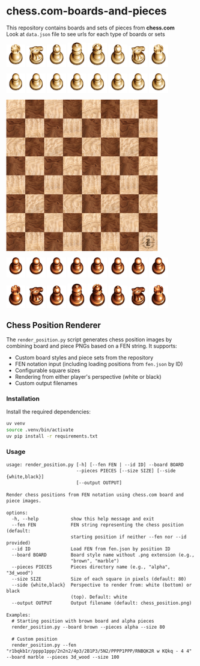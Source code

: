 # chess.com-boards-and-pieces

This repository contains boards and sets of pieces from <strong>chess.com</strong>
</br>
Look at `data.json` file to see urls for each type of boards or sets



<p float="center">
    <img src="https://github.com/GiorgioMegrelli/chess.com-boards-and-pieces/blob/master/pieces/3d_wood/wr.png" width="10%" />
    <img src="https://github.com/GiorgioMegrelli/chess.com-boards-and-pieces/blob/master/pieces/3d_wood/wn.png" width="10%" />
    <img src="https://github.com/GiorgioMegrelli/chess.com-boards-and-pieces/blob/master/pieces/3d_wood/wb.png" width="10%" />
    <img src="https://github.com/GiorgioMegrelli/chess.com-boards-and-pieces/blob/master/pieces/3d_wood/wk.png" width="10%" />
    <img src="https://github.com/GiorgioMegrelli/chess.com-boards-and-pieces/blob/master/pieces/3d_wood/wq.png" width="10%" />
    <img src="https://github.com/GiorgioMegrelli/chess.com-boards-and-pieces/blob/master/pieces/3d_wood/wb.png" width="10%" />
    <img src="https://github.com/GiorgioMegrelli/chess.com-boards-and-pieces/blob/master/pieces/3d_wood/wn.png" width="10%" />
    <img src="https://github.com/GiorgioMegrelli/chess.com-boards-and-pieces/blob/master/pieces/3d_wood/wr.png" width="10%" />
</p>
<p float="center">
    <img src="https://github.com/GiorgioMegrelli/chess.com-boards-and-pieces/blob/master/pieces/3d_wood/wp.png" width="10%" />
    <img src="https://github.com/GiorgioMegrelli/chess.com-boards-and-pieces/blob/master/pieces/3d_wood/wp.png" width="10%" />
    <img src="https://github.com/GiorgioMegrelli/chess.com-boards-and-pieces/blob/master/pieces/3d_wood/wp.png" width="10%" />
    <img src="https://github.com/GiorgioMegrelli/chess.com-boards-and-pieces/blob/master/pieces/3d_wood/wp.png" width="10%" />
    <img src="https://github.com/GiorgioMegrelli/chess.com-boards-and-pieces/blob/master/pieces/3d_wood/wp.png" width="10%" />
    <img src="https://github.com/GiorgioMegrelli/chess.com-boards-and-pieces/blob/master/pieces/3d_wood/wp.png" width="10%" />
    <img src="https://github.com/GiorgioMegrelli/chess.com-boards-and-pieces/blob/master/pieces/3d_wood/wp.png" width="10%" />
    <img src="https://github.com/GiorgioMegrelli/chess.com-boards-and-pieces/blob/master/pieces/3d_wood/wp.png" width="10%" />
</p>

<img src="https://github.com/GiorgioMegrelli/chess.com-boards-and-pieces/blob/master/boards/burled_wood.png" width="80%" />

<p float="center">
    <img src="https://github.com/GiorgioMegrelli/chess.com-boards-and-pieces/blob/master/pieces/3d_wood/bp.png" width="10%" />
    <img src="https://github.com/GiorgioMegrelli/chess.com-boards-and-pieces/blob/master/pieces/3d_wood/bp.png" width="10%" />
    <img src="https://github.com/GiorgioMegrelli/chess.com-boards-and-pieces/blob/master/pieces/3d_wood/bp.png" width="10%" />
    <img src="https://github.com/GiorgioMegrelli/chess.com-boards-and-pieces/blob/master/pieces/3d_wood/bp.png" width="10%" />
    <img src="https://github.com/GiorgioMegrelli/chess.com-boards-and-pieces/blob/master/pieces/3d_wood/bp.png" width="10%" />
    <img src="https://github.com/GiorgioMegrelli/chess.com-boards-and-pieces/blob/master/pieces/3d_wood/bp.png" width="10%" />
    <img src="https://github.com/GiorgioMegrelli/chess.com-boards-and-pieces/blob/master/pieces/3d_wood/bp.png" width="10%" />
    <img src="https://github.com/GiorgioMegrelli/chess.com-boards-and-pieces/blob/master/pieces/3d_wood/bp.png" width="10%" />
</p>
<p float="center">
    <img src="https://github.com/GiorgioMegrelli/chess.com-boards-and-pieces/blob/master/pieces/3d_wood/br.png" width="10%" />
    <img src="https://github.com/GiorgioMegrelli/chess.com-boards-and-pieces/blob/master/pieces/3d_wood/bn.png" width="10%" />
    <img src="https://github.com/GiorgioMegrelli/chess.com-boards-and-pieces/blob/master/pieces/3d_wood/bb.png" width="10%" />
    <img src="https://github.com/GiorgioMegrelli/chess.com-boards-and-pieces/blob/master/pieces/3d_wood/bk.png" width="10%" />
    <img src="https://github.com/GiorgioMegrelli/chess.com-boards-and-pieces/blob/master/pieces/3d_wood/bq.png" width="10%" />
    <img src="https://github.com/GiorgioMegrelli/chess.com-boards-and-pieces/blob/master/pieces/3d_wood/bb.png" width="10%" />
    <img src="https://github.com/GiorgioMegrelli/chess.com-boards-and-pieces/blob/master/pieces/3d_wood/bn.png" width="10%" />
    <img src="https://github.com/GiorgioMegrelli/chess.com-boards-and-pieces/blob/master/pieces/3d_wood/br.png" width="10%" />
</p>


## Chess Position Renderer

The `render_position.py` script generates chess position images by combining board and piece PNGs based on a FEN string. It supports:

- Custom board styles and piece sets from the repository
- FEN notation input (including loading positions from `fen.json` by ID)
- Configurable square sizes
- Rendering from either player's perspective (white or black)
- Custom output filenames

### Installation

Install the required dependencies:

```bash
uv venv
source .venv/bin/activate
uv pip install -r requirements.txt
```

### Usage

```
usage: render_position.py [-h] [--fen FEN | --id ID] --board BOARD
                          --pieces PIECES [--size SIZE] [--side {white,black}]
                          [--output OUTPUT]

Render chess positions from FEN notation using chess.com board and piece images.

options:
  -h, --help            show this help message and exit
  --fen FEN             FEN string representing the chess position (default:
                        starting position if neither --fen nor --id provided)
  --id ID               Load FEN from fen.json by position ID
  --board BOARD         Board style name without .png extension (e.g.,
                        "brown", "marble")
  --pieces PIECES       Pieces directory name (e.g., "alpha", "3d_wood")
  --size SIZE           Size of each square in pixels (default: 80)
  --side {white,black}  Perspective to render from: white (bottom) or black
                        (top). Default: white
  --output OUTPUT       Output filename (default: chess_position.png)

Examples:
  # Starting position with brown board and alpha pieces
  render_position.py --board brown --pieces alpha --size 80

  # Custom position
  render_position.py --fen "r1bqkb1r/pppp1ppp/2n2n2/4p3/2B1P3/5N2/PPPP1PPP/RNBQK2R w KQkq - 4 4" --board marble --pieces 3d_wood --size 100
```
